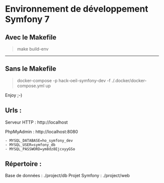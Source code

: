 # Environnement de développement Symfony 7

## Avec le Makefile
> make build-env

------------------

## Sans le Makefile
> docker-compose -p hack-oeil-symfony-dev -f ./.docker/docker-compose.yml up



Enjoy ;-)

Urls :
-------
Serveur HTTP : http://localhost

PhpMyAdmin : http://localhost:8080 

    - MYSQL_DATABASE=ho_symfony_dev
    - MYSQL_USER=symfony_db
    - MYSQL_PASSWORD=ym8dz8EjcxyyGSo

Répertoire :
------------
Base de données : ./project/db
Projet Symfony : ./project/web

